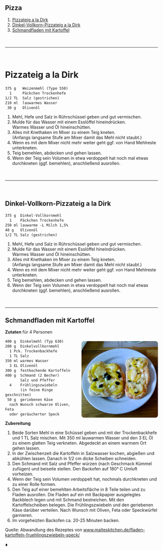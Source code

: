 ## Pizza

1. [Pizzateig a la Dirk](#pizzateig-a-la-dirk)
1. [Dinkel-Vollkorn-Pizzateig a la Dirk](#dinkel-vollkorn-pizzateig-a-la-dirk)
1. [Schmandfladen mit Kartoffel](#schamdfladen-mit-kartoffeln)


　  
____  
　  

Pizzateig a la Dirk
===================

```
375 g   Weizenmehl (Type 550)
  1     Päckchen Trockenhefe
1/2 TL  Salz (gestrichen)
210 ml  lauwarmes Wasser
 30 g   Olivenöl
```

1. Mehl, Hefe und Salz in Rührschüssel geben und gut vermischen.
1. Mulde für das Wasser mit einem Esslöffel hineindrücken.  
   Warmes Wasser und Öl hineinschütten.
1. Alles mit Knethaken im Mixer zu einem Teig kneten.  
   (Anfangs langsame Stufe am Mixer damit das Mehl nicht staubt.)
1. Wenn es mit dem Mixer nicht mehr weiter geht ggf. von Hand Mehlreste unterkneten.
1. Teig bemehlen, abdecken und gehen lassen.
1. Wenn der Teig sein Volumen in etwa verdoppelt hat noch mal etwas durchkneten (ggf. bemehlen), anschließend ausrollen.


　  
____  
　  


Dinkel-Vollkorn-Pizzateig a la Dirk
-----------------------------------

```
375 g  Dinkel-Vollkornmehl
  1    Päckchen Trockenhefe
250 ml lauwarme -L Milch 1,5%
40 g   Olivenöl
1/2 TL Salz (gestrichen)
```

1. Mehl, Hefe und Salz in Rührschüssel geben und gut vermischen.
1. Mulde für das Wasser mit einem Esslöffel hineindrücken.  
   Warmes Wasser und Öl hineinschütten.
1. Alles mit Knethaken im Mixer zu einem Teig kneten.  
   (Anfangs langsame Stufe am Mixer damit das Mehl nicht staubt.)
1. Wenn es mit dem Mixer nicht mehr weiter geht ggf. von Hand Mehlreste unterkneten.
1. Teig bemehlen, abdecken und gehen lassen.
1. Wenn der Teig sein Volumen in etwa verdoppelt hat noch mal etwas durchkneten (ggf. bemehlen), anschließend ausrollen.


　  
____  



Schmandfladen mit Kartoffel
------------------

<img align='right' style="margin:5ex 0 1ex 1em;border-radius:8px" width="50%" src="images/Schmandfladen.jpeg">

**Zutaten** für 4 Personen

```
400 g  Dinkelmehl (Typ 630)
200 g  Dinkelvollkornmehl
  1 Pck. Trockenbackhefe
  1 TL Salz
350 ml warmes Wasser
  3 EL Olivenöl
300 g  festkochende Kartoffeln
400 g  Schmand (2 Becher)
       Salz und Pfeffer
  4    Frühlingszwiebeln
       (in feine Ringe geschnitten)
 50 g  geriebenen Käse
  nach Wunsch schwarze Oliven, Feta 
  oder geräucherter Speck
```


**Zubereitung**

1. Beide Sorten Mehl in eine Schüssel geben und mit der Trockenbackhefe und 1 TL Salz mischen.
Mit 350 ml lauwarmen Wasser und den 3 EL Öl zu einem glatten Teig verkneten. Abgedeckt an einem warmem Ort gehen lassen.
2. In der Zwischenzeit die Kartoffeln in Salzwasser kochen, abgießen und abkühlen lassen. Danach in 1/2 cm dicke Scheiben schneiden.
4. Den Schmand mit Salz und Pfeffer würzen (nach Geschmack Kümmel zufügen) und beiseite stellen. Den Backofen auf 180° C Umluft vorheizen.
3. Wenn der Teig sein Volumen verdoppelt hat, nochmals durchkneten und zu einer Rolle formen. 
5. Den Teig auf einer bemehlten Arbeitsfläche in 8 Teile teilen und zu Fladen ausrollen. Die Fladen auf ein mit Backpapier ausgelegtes Backblech legen und mit Schmand bestreichen. Mit den Kartoffelscheiben belegen. Die Frühlingszwiebeln und den geriebenen Käse darüber verteilen. Nach Wunsch mit Oliven, Feta oder Speckwürfel garnieren.
6. Im vorgeheizten Backofen ca. 20-25 Minuten backen.

Quelle: Abwandlung des Rezeptes von www.malteskitchen.de/fladen-kartoffeln-fruehlingszwiebeln-speck/

∎  
